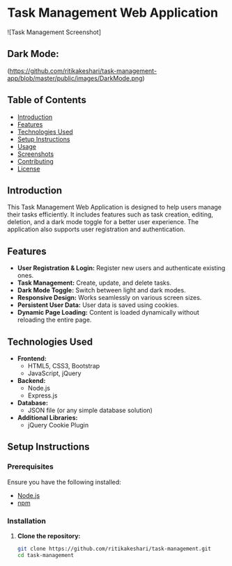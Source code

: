 # Task Management Web Application

![Task Management Screenshot]<br>
## Dark Mode:
(https://github.com/ritikakeshari/task-management-app/blob/master/public/images/DarkMode.png)

## Table of Contents
- [Introduction](#introduction)
- [Features](#features)
- [Technologies Used](#technologies-used)
- [Setup Instructions](#setup-instructions)
- [Usage](#usage)
- [Screenshots](#screenshots)
- [Contributing](#contributing)
- [License](#license)

## Introduction

This Task Management Web Application is designed to help users manage their tasks efficiently. It includes features such as task creation, editing, deletion, and a dark mode toggle for a better user experience. The application also supports user registration and authentication.

## Features

- **User Registration & Login:** Register new users and authenticate existing ones.
- **Task Management:** Create, update, and delete tasks.
- **Dark Mode Toggle:** Switch between light and dark modes.
- **Responsive Design:** Works seamlessly on various screen sizes.
- **Persistent User Data:** User data is saved using cookies.
- **Dynamic Page Loading:** Content is loaded dynamically without reloading the entire page.

## Technologies Used

- **Frontend:**
  - HTML5, CSS3, Bootstrap
  - JavaScript, jQuery
- **Backend:**
  - Node.js
  - Express.js
- **Database:**
  - JSON file (or any simple database solution)
- **Additional Libraries:**
  - jQuery Cookie Plugin

## Setup Instructions

### Prerequisites

Ensure you have the following installed:

- [Node.js](https://nodejs.org/)
- [npm](https://www.npmjs.com/)

### Installation

1. **Clone the repository:**
   ```bash
   git clone https://github.com/ritikakeshari/task-management.git
   cd task-management


